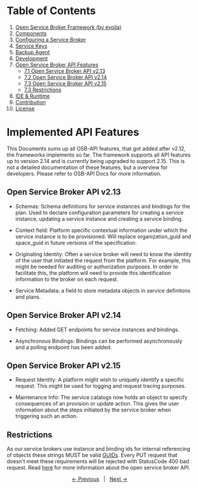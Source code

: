 # Table of Contents

1. [Open Service Broker Framework (by evoila)](../README.md)
2. [Components](components.md)
3. [Configuring a Service Broker](configure-service-broker.md)
4. [Service Keys](service-keys.md)
5. [Backup Agent](backup-agent.md)
6. [Development](development.md)
8. [Open Service Broker API Features](osb-api-features.md)
    * [7.1 Open Service Broker API v2.13](#open-service-broker-api-v2.13)
    * [7.2 Open Service Broker API v2.14](#open-service-broker-api-v2.14)
    * [7.3 Open Service Broker API v2.15](#open-service-broker-api-v2.15)
    * [7.3 Restrictions](#Restrictions)
9. [IDE & Runtime](ide-runtime.md)
10. [Contribution](contribution.md)
11. [License](license.md)

# Implemented API Features

This Documents sums up all OSB-API features, that got added after v2.12, the frameworks implements so far. The framework supports all API features up to version 2.14 and is currently being upgraded to support 2.15. This is not a detailed documentation of these features, but a overview for developers. Please refer to OSB-API Docs for more information.

## Open Service Broker API v2.13

- Schemas: Schema definitions for service instances and bindings for the plan. Used to declare configuration parameters for creating a service instance, updating a service instance and creating a service binding.

- Context field: Platform specific contextual information under which the service instance is to be provisioned. Will replace organization_guid and space_guid in future versions of the specification.

- Originating Identity: Often a service broker will need to know the identity of the user that initiated the request from the platform. For example, this might be needed for auditing or authorization purposes. In order to facilitate this, the platform will need to provide this identification information to the broker on each request. 

- Service Metadata: a field to store metadata objects in service definitons and plans.

## Open Service Broker API v2.14

- Fetching: Added GET endpoints for service instances and bindings.

- Asynchronous Bindings: Bindings can be performed asynchronously and a polling endpoint has been added.

## Open Service Broker API v2.15

- Request Identity: A platform might wish to uniquely identify a specific request. This might be used for logging and request tracing purposes.

- Maintenance Info: The service catalogs now holds an object to specify consequences of an provision or update action. This gives the user information about the steps initiated by the service broker when triggering such an action.

## Restrictions

As our service brokers use instance and binding ids for internal referencing of objects these strings MUST be valid [GUIDs](#https://en.wikipedia.org/wiki/Universally_unique_identifier). Every PUT request that doesn't meet these requirements will be rejected with StatusCode 400 bad request. Read [here](https://github.com/openservicebrokerapi/servicebroker/blob/v2.15/spec.md) for more information about the open service broker API.


<p align="center">
    <span ><a href="development.md"><- Previous</a></span>
	    <span>&nbsp; | &nbsp;</span> 
    <span><a href="ide-runtime.md">Next -></a></span>
</p>
